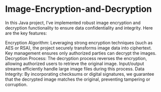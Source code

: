# Image-Encryption-and-Decryption
 In this Java project, I’ve implemented robust image encryption and decryption functionality to ensure data confidentiality and integrity. Here are the key features:

Encryption Algorithm: Leveraging strong encryption techniques (such as AES or RSA), the project securely transforms image data into ciphertext. Key management ensures only authorized parties can decrypt the images.
Decryption Process: The decryption process reverses the encryption, allowing authorized users to retrieve the original image. Input/output streams efficiently handle large image files during this process.
Data Integrity: By incorporating checksums or digital signatures, we guarantee that the decrypted image matches the original, preventing tampering or corruption.
